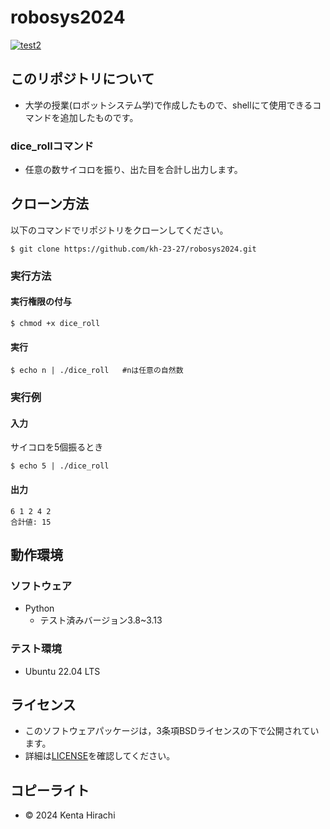 # robosys2024
[![test2](https://github.com/kh-23-27/robosys2024/actions/workflows/test2.yml/badge.svg)](https://github.com/kh-23-27/robosys2024/actions/workflows/test2.yml)
## このリポジトリについて
- 大学の授業(ロボットシステム学)で作成したもので、shellにて使用できるコマンドを追加したものです。

### dice_rollコマンド
- 任意の数サイコロを振り、出た目を合計し出力します。

## クローン方法
以下のコマンドでリポジトリをクローンしてください。
```
$ git clone https://github.com/kh-23-27/robosys2024.git
```
### 実行方法
#### 実行権限の付与
```
$ chmod +x dice_roll
```
#### 実行
```
$ echo n | ./dice_roll   #nは任意の自然数
```
### 実行例
#### 入力
サイコロを5個振るとき
```
$ echo 5 | ./dice_roll
```
#### 出力
```
6 1 2 4 2
合計値: 15
```
## 動作環境
### ソフトウェア
- Python
  - テスト済みバージョン3.8~3.13
### テスト環境
- Ubuntu 22.04 LTS

## ライセンス
- このソフトウェアパッケージは，3条項BSDライセンスの下で公開されています。
- 詳細は[LICENSE](https://github.com/kh-23-27/robosys2024/blob/main/LICENSE)を確認してください。

## コピーライト
- © 2024 Kenta Hirachi
